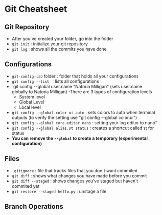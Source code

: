 # Git Cheatsheet

## Git Repository
- After you've created your folder, go into the folder
- `git init` : initialize your git repository
- `git log` : shows all the commits you have done

## Configurations
- `git-config-lab` folder : folder that holds all your configurations
- `git config --list ` : lists all configurations
- `git config --global user.name "Natoria Milligan" (sets user.name globally to Natoria Milligan)
  -There are 3 types of configuration levels
    - System level
    - Global Level
    - Local level
- `git config --global color ui auto` : sets colors to auto when terminal outputs (to verify the setting use "git config --global color.ui")
- `git config --global core.editor nano` : setting your log editor to nano"
- `git config --global alias.st status` : creates a shortcut called st for status
- **You can remove the `--global` to create a temporary (experimental configuration)**

## Files
- `.gitignore` : file that tracks files that you don't want commited
- `git diff` : shows what changes you have made before you commit
- `git diff --staged` : shows changes you've staged but haven't commited yet
- `git restore --staged hello.py` : unstage a file

## Branch Operations

